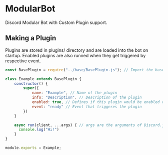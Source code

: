 # ModularBot
Discord Modular Bot with Custom Plugin support.

## Making a Plugin
Plugins are stored in plugins/ directory and are loaded into the bot on startup. Enabled plugins are also runned when they get triggered by respective event.
```js
const BasePlugin = require("../base/BasePlugin.js"); // Import the base plugin

class Example extends BasePlugin {
    constructor() {
        super({
            name: "Example", // Name of the plugin
            info: "Description", // Description of the plugin
            enabled: true, // Defines if this plugin would be enabled on startup
            event: "ready" // Event that triggeres the plugin
        })
    }

    async run(client, ...args) { // args are the arguments of Discord.js Events (es. for presenceUpdate you would have [oldPresence, newPresence]
      console.log("Hi!")
    }
}

module.exports = Example;
